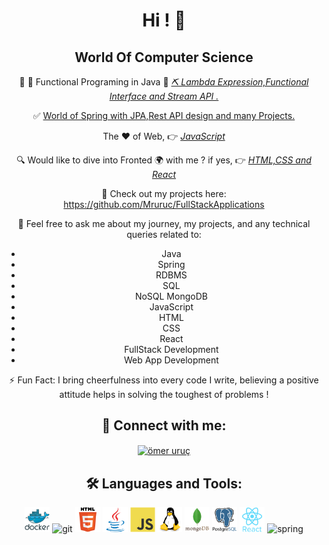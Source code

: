 <h1 align="center">  Hi ! 👋 </h1>
  
<h2 align="center">World Of Computer Science </h2>


<p align="center">
  🔭  🍃 Functional Programing in Java 🍃 </strong> 
  <a href="https://github.com/Mruruc/Functional_Programing"> <em> &#9935; Lambda Expression,Functional Interface and Stream API .</em></a>
</p> 

<p align="center">
  &#9989;
  <a href="https://github.com/Mruruc/Spring-Boot-Applications">
  World of Spring with JPA,Rest API design and many Projects.
    </a>
</p> 
  <p align="center"> 
  The ❤️ of Web,  &#128073; <a href="https://github.com/Mruruc/JavaScript_v1"><em>JavaScript</em></a>
  </p>
<p align="center">
  &#128269; Would like to dive into Fronted &#127757; with me ? if yes,  &#128073; <a href="https://github.com/Mruruc/HTML-CSS-React" ><em>HTML,CSS and React</em></a> 
</p>

<p align="center">
  🔭 Check out my projects here: <a href="https://github.com/Mruruc/FullStackApplications">https://github.com/Mruruc/FullStackApplications</a>
</p>


<p align="center">
  💬 Feel free to ask me about my journey, my projects, and any technical queries related to:
<ul align="center">
  <li align="center">Java</li>
  <li align="center">Spring</li>
  <li align="center">RDBMS</li>
  <li align="center">SQL</li>
  <li align="center">NoSQL MongoDB</li>
  <li align="center">JavaScript</li>
  <li align="center">HTML</li>
  <li align="center">CSS</li>
  <li align="center">React</li>
  <li align="center">FullStack Development</li>
  <li align="center">Web App Development</li>
</ul>
</p>

<p align="center">
  ⚡ Fun Fact: I bring cheerfulness into every code I write, believing a positive attitude helps in solving the toughest of problems !
</p>

<h2 align="center">🔗 Connect with me:</h2>
<p align="center">
<a href="https://www.linkedin.com/in/%C3%B6mer-uru%C3%A7-9ab9a8223" target="blank"><img align="center" src="https://raw.githubusercontent.com/rahuldkjain/github-profile-readme-generator/master/src/images/icons/Social/linked-in-alt.svg" alt="ömer uruç" height="30" width="40" /></a>
</p>


<h2 align="center">🛠 Languages and Tools:</h2>
<p align="center"> 
<img src="https://raw.githubusercontent.com/devicons/devicon/master/icons/docker/docker-original-wordmark.svg" alt="docker" width="40" height="40"/> 
<img src="https://www.vectorlogo.zone/logos/git-scm/git-scm-icon.svg" alt="git" width="40" height="40"/> 
<img src="https://raw.githubusercontent.com/devicons/devicon/master/icons/html5/html5-original-wordmark.svg" alt="html5" width="40" height="40"/> 
<img src="https://raw.githubusercontent.com/devicons/devicon/master/icons/java/java-original.svg" alt="java" width="40" height="40"/> 
<img src="https://raw.githubusercontent.com/devicons/devicon/master/icons/javascript/javascript-original.svg" alt="javascript" width="40" height="40"/> 
<img src="https://raw.githubusercontent.com/devicons/devicon/master/icons/linux/linux-original.svg" alt="linux" width="40" height="40"/> 
<img src="https://raw.githubusercontent.com/devicons/devicon/master/icons/mongodb/mongodb-original-wordmark.svg" alt="mongodb" width="40" height="40"/> 
<img src="https://raw.githubusercontent.com/devicons/devicon/master/icons/postgresql/postgresql-original-wordmark.svg" alt="postgresql" width="40" height="40"/> 
<img src="https://raw.githubusercontent.com/devicons/devicon/master/icons/react/react-original-wordmark.svg" alt="react" width="40" height="40"/> 
<img src="https://www.vectorlogo.zone/logos/springio/springio-icon.svg" alt="spring" width="40" height="40"/> 
</p>







